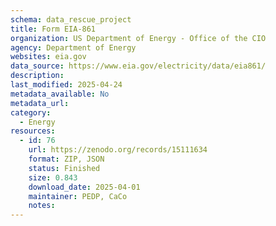 ```yaml
---
schema: data_rescue_project 
title: Form EIA-861
organization: US Department of Energy - Office of the CIO
agency: Department of Energy
websites: eia.gov
data_source: https://www.eia.gov/electricity/data/eia861/
description: 
last_modified: 2025-04-24
metadata_available: No
metadata_url: 
category:
  - Energy 
resources:
  - id: 76
    url: https://zenodo.org/records/15111634
    format: ZIP, JSON
    status: Finished
    size: 0.843
    download_date: 2025-04-01
    maintainer: PEDP, CaCo
    notes: 
---
```

